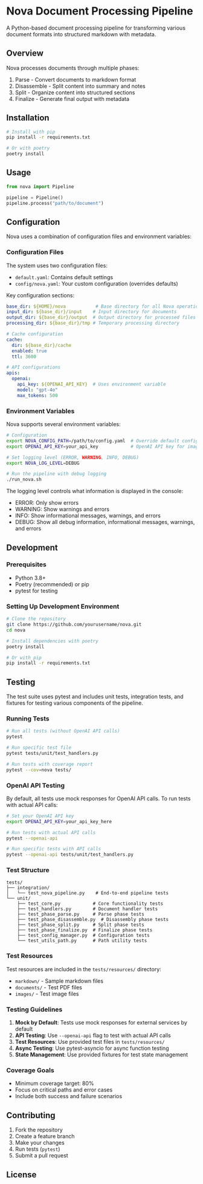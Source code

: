# Nova Document Processing Pipeline

A Python-based document processing pipeline for transforming various document formats into structured markdown with metadata.

## Overview

Nova processes documents through multiple phases:
1. Parse - Convert documents to markdown format
2. Disassemble - Split content into summary and notes
3. Split - Organize content into structured sections
4. Finalize - Generate final output with metadata

## Installation

```bash
# Install with pip
pip install -r requirements.txt

# Or with poetry
poetry install
```

## Usage

```python
from nova import Pipeline

pipeline = Pipeline()
pipeline.process("path/to/document")
```

## Configuration

Nova uses a combination of configuration files and environment variables:

### Configuration Files

The system uses two configuration files:
- `default.yaml`: Contains default settings
- `config/nova.yaml`: Your custom configuration (overrides defaults)

Key configuration sections:
```yaml
base_dir: ${HOME}/nova           # Base directory for all Nova operations
input_dir: ${base_dir}/input    # Input directory for documents
output_dir: ${base_dir}/output  # Output directory for processed files
processing_dir: ${base_dir}/tmp # Temporary processing directory

# Cache configuration
cache:
  dir: ${base_dir}/cache
  enabled: true
  ttl: 3600

# API configurations
apis:
  openai:
    api_key: ${OPENAI_API_KEY}  # Uses environment variable
    model: "gpt-4o"
    max_tokens: 500
```

### Environment Variables

Nova supports several environment variables:
```bash
# Configuration
export NOVA_CONFIG_PATH=/path/to/config.yaml  # Override default config path
export OPENAI_API_KEY=your_api_key            # OpenAI API key for image processing

# Set logging level (ERROR, WARNING, INFO, DEBUG)
export NOVA_LOG_LEVEL=DEBUG

# Run the pipeline with debug logging
./run_nova.sh
```

The logging level controls what information is displayed in the console:
- ERROR: Only show errors
- WARNING: Show warnings and errors
- INFO: Show informational messages, warnings, and errors
- DEBUG: Show all debug information, informational messages, warnings, and errors

## Development

### Prerequisites

- Python 3.8+
- Poetry (recommended) or pip
- pytest for testing

### Setting Up Development Environment

```bash
# Clone the repository
git clone https://github.com/yourusername/nova.git
cd nova

# Install dependencies with poetry
poetry install

# Or with pip
pip install -r requirements.txt
```

## Testing

The test suite uses pytest and includes unit tests, integration tests, and fixtures for testing various components of the pipeline.

### Running Tests

```bash
# Run all tests (without OpenAI API calls)
pytest

# Run specific test file
pytest tests/unit/test_handlers.py

# Run tests with coverage report
pytest --cov=nova tests/
```

### OpenAI API Testing

By default, all tests use mock responses for OpenAI API calls. To run tests with actual API calls:

```bash
# Set your OpenAI API key
export OPENAI_API_KEY=your_api_key_here

# Run tests with actual API calls
pytest --openai-api

# Run specific tests with API calls
pytest --openai-api tests/unit/test_handlers.py
```

### Test Structure

```
tests/
├── integration/
│   └── test_nova_pipeline.py    # End-to-end pipeline tests
└── unit/
    ├── test_core.py            # Core functionality tests
    ├── test_handlers.py        # Document handler tests
    ├── test_phase_parse.py     # Parse phase tests
    ├── test_phase_disassemble.py  # Disassembly phase tests
    ├── test_phase_split.py     # Split phase tests
    ├── test_phase_finalize.py  # Finalize phase tests
    ├── test_config_manager.py  # Configuration tests
    └── test_utils_path.py      # Path utility tests
```

### Test Resources

Test resources are included in the `tests/resources/` directory:
- `markdown/` - Sample markdown files
- `documents/` - Test PDF files
- `images/` - Test image files

### Testing Guidelines

1. **Mock by Default**: Tests use mock responses for external services by default
2. **API Testing**: Use `--openai-api` flag to test with actual API calls
3. **Test Resources**: Use provided test files in `tests/resources/`
4. **Async Testing**: Use pytest-asyncio for async function testing
5. **State Management**: Use provided fixtures for test state management

### Coverage Goals

- Minimum coverage target: 80%
- Focus on critical paths and error cases
- Include both success and failure scenarios

## Contributing

1. Fork the repository
2. Create a feature branch
3. Make your changes
4. Run tests (`pytest`)
5. Submit a pull request

## License



